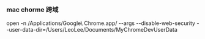 ### mac chorme 跨域

open -n /Applications/Google\ Chrome.app/ --args --disable-web-security  --user-data-dir=/Users/LeoLee/Documents/MyChromeDevUserData 